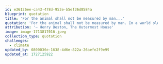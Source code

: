 ```yaml
---
id: e36126ee-ca43-478d-952e-b5ef36d8584a
blueprint: quotation
title: 'For the animal shall not be measured by man...'
quotation: 'For the animal shall not be measured by man. In a world older than ours, they move finished and complete, gifted with the extension of senses we have lost or never attained, living by voices we shall never hear. They are not brethren, they are not underlings: they are other nations...'
attribution: '~ Henry Beston, The Outermost House'
image: image-1713817016.jpeg
collection_type: quotation
challenges:
  - climate
updated_by: 0800036e-1638-4d6e-822a-26aefe2f9e99
updated_at: 1727125922
---
```

